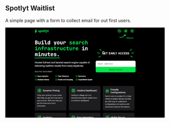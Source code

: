 ## Spotlyt Waitlist 

A simple page with a form to collect email for out first users. 

![spotliy waitlist image sample](https://github.com/SpotlytHQ/spotlyt-waitlist/blob/master/sample.png?raw=true)

